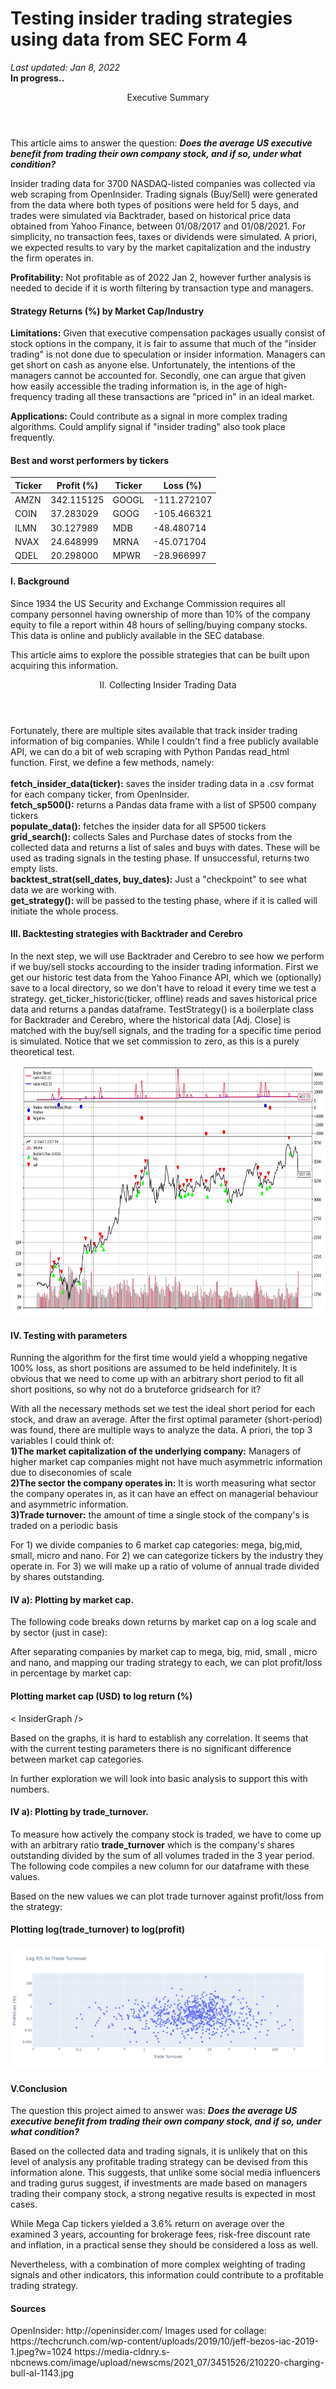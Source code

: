 <H1>Testing insider trading strategies using data from SEC Form 4 </H1>


<p><i>Last updated: Jan 8, 2022 </i><br /><b>In progress..</b> </p>

<Header mt={20} variant="section-title"> Executive Summary</Header>
<p>
This article aims to answer the question: <b><i>Does the average US executive benefit from trading their own company stock, and if so, under what condition?</i></b>
</p>
<p>Insider trading data for 3700 NASDAQ-listed companies was collected via web scraping from <Link href="http://openinsider.com/" isExternal>OpenInsider</Link>. Trading signals (Buy/Sell) were generated from the data where both types of positions were held for 5 days, and trades were simulated via <Link href="https://www.backtrader.com/" isExternal>Backtrader</Link>, based on historical price data obtained from Yahoo Finance, between 01/08/2017 and 01/08/2021. For simplicity, no transaction fees, taxes or dividends were simulated. A priori, we expected results to vary by the market capitalization and the industry the firm operates in.
<p>
<b>Profitability:</b> Not profitable as of 2022 Jan 2, however further analysis is needed to decide if it is worth filtering by transaction type and managers.
</p>
<H4>Strategy Returns (%) by Market Cap/Industry </H4>
<InsiderResult />
<p>
<b>Limitations:</b> Given that executive compensation packages usually consist of stock options in the company, it is fair to assume that much of the "insider trading" is not done due to speculation or insider information. Managers can get short on cash as anyone else. Unfortunately, the intentions of the managers cannot be accounted for. Secondly, one can argue that given how easily accessible the trading information is, in the age of high-frequency trading all these transactions are "priced in" in an ideal market.
</p>
<p>
<b>Applications:</b> Could contribute as a signal in more complex trading algorithms. Could amplify signal if "insider trading" also took place frequently.
</p>
</p>
<H4> Best and worst performers by tickers</H4>
<Table variant='striped' colorScheme='gray' mt={5} mb={5}>

<Thead>
<Tr>
<Th>Ticker</Th>
<Th>Profit (%)</Th>
<Th>Ticker</Th>
<Th>Loss (%)</Th>
</Tr>
</Thead>
<Tbody>
<Tr>
<Td>AMZN</Td>
<Td color="green">342.115125</Td>
<Td >GOOGL</Td>
<Td color="red">-111.272107</Td>

</Tr>
<Tr>
<Td>COIN</Td>
<Td color="green">37.283029</Td>
<Td>GOOG</Td>
<Td color="red">-105.466321</Td>

</Tr>
<Tr>
<Td>ILMN</Td>
<Td color="green">30.127989</Td>
<Td>MDB</Td>
<Td color="red">-48.480714</Td>
</Tr>
<Tr>
<Td>NVAX</Td>
<Td color="green">24.648999</Td>
<Td>MRNA</Td>
<Td color="red">-45.071704</Td>
</Tr>
<Tr>
<Td colorScheme="cyan">QDEL</Td>
<Td color="green">20.298000</Td>
<Td>MPWR</Td>
<Td color="red">-28.966997</Td>
</Tr>
</Tbody>
</Table>

<H4>I. Background</H4>
<p>Since 1934 the US Security and Exchange Commission requires all company personnel having ownership of more than 10% of the company equity to file a report within 48 hours of selling/buying company stocks. This data is online and publicly available in the <Link href="https://www.sec.gov/edgar/search-and-access" isExternal>SEC database</Link>.</p>
<p>This article aims to explore the possible strategies that can be built upon acquiring this information.</p>
<Header mt={5} mb={5} variant="section-title">II. Collecting Insider Trading Data </Header>
<p>
Fortunately, there are multiple sites available that track insider trading information of big companies. While I couldn't find a free publicly available API, we can do a bit of web scraping with Python Pandas read_html function.
First, we define a few methods, namely:
<br />
<br />
<b>fetch_insider_data(ticker):</b> saves the insider trading data in a .csv format for each company ticker, from <Link href="http://openinsider.com" isExternal> OpenInsider</Link>.

<br/>
<b>fetch_sp500():</b> returns a Pandas data frame with a list of SP500 company tickers
<br/>
<b>populate_data():</b> fetches the insider data for all SP500 tickers
<br/>
<b>grid_search():</b> collects Sales and Purchase dates of stocks from the collected data and returns a list of sales and buys with dates. These will be used as trading signals in the testing phase. If unsuccessful, returns two empty lists. 
<br/>
<b>backtest_strat(sell_dates, buy_dates):</b> Just a "checkpoint" to see what data we are working with.
<br/>
<b>get_strategy(): </b>will be passed to the testing phase, where if it is called will initiate the whole process.</p>


<H4>III. Backtesting strategies with Backtrader and Cerebro</H4>
<p> In the next step, we will use <Link href="https://www.backtrader.com/" isExternal>Backtrader</Link> and Cerebro to see how we perform if we buy/sell stocks accourding to the insider trading information. 
First we get our historic test data from the Yahoo Finance API, which we (optionally) save to a local directory, so we don't have to reload it every time we test a strategy. 
get_ticker_historic(ticker, offline) reads and saves historical price data and returns a pandas dataframe. 
TestStrategy() is a boilerplate class for Backtrader and Cerebro, where the historical data [Adj. Close] is matched with the buy/sell signals, and the trading for a specific time period is simulated. 
Notice that we set commission to zero, as this is a purely theoretical test. </p>
<img src="imgs/insider_trading_AMZN.PNG" width="800" height="400">
<H4>IV. Testing with parameters </H4>
<p>Running the algorithm for the first time would yield a whopping negative 100% loss, as short positions are assumed to be held indefinitely. It is obvious that we need to come up with an arbitrary short period to fit all short positions, so why not do a bruteforce gridsearch for it?</p>

<p> With all the necessary methods set we test the ideal short period for each stock, and draw an average.
After the first optimal parameter (short-period) was found, there are multiple ways to analyze the data. A priori, the top 3 variables I  could think of:
<br />
<b>1)The market capitalization of the underlying company:</b> Managers of higher market cap companies might not have much asymmetric information due to diseconomies of scale
<br />
<b>2)The sector the company operates in:</b> It is worth measuring what sector the company operates in, as it can have an effect on managerial behaviour and asymmetric information. 
<br />
<b>3)Trade turnover:</b> the amount of time a single stock of the company's is traded on a periodic basis
<br />

For 1) we divide companies to 6 market cap categories: mega, big,mid, small, micro and nano.
For 2) we can categorize tickers by the industry they operate in.
For 3) we will make up a ratio of volume of annual trade divided by shares outstanding.

<H4>IV a): Plotting by market cap. </H4>

<p> The following code breaks down returns by market cap on a log scale and by sector (just in case):</p> 

<p> After separating companies by market cap to mega, big, mid, small , micro and nano, and mapping our trading strategy to each, we can plot profit/loss in percentage by market cap: </p>
</p>
<H4>Plotting market cap (USD) to log return (%) </H4>
< InsiderGraph />
<p> Based on the graphs, it is hard to establish any correlation. It seems that with the current testing parameters there is no significant difference between market cap categories.</p>
<p>In further exploration we will look into basic analysis to support this with numbers.</p>
<H4>IV a): Plotting by trade_turnover. </H4>
<p> To measure how actively the company stock is traded, we have to come up with an arbitrary ratio <b>trade_turnover</b> which is the company's shares outstanding divided by the sum of all volumes traded in the 3 year period. The following code compiles a new column for our dataframe with these values.</p>

<p> Based on the new values we can plot trade turnover against profit/loss from the strategy:</p>
<H4 mb={5}> Plotting log(trade_turnover) to log(profit)</H4>
<img src="imgs/turnover_pl.png" >

<H4>V.Conclusion</H4>
<p>The question this project aimed to answer was:  <b><i>Does the average US executive benefit from trading their own company stock, and if so, under what condition?</i></b>
</p> 
<p>Based on the collected data and trading signals, it is unlikely that on this level of analysis any profitable trading strategy can be devised from this information alone.
This suggests, that unlike some social media influencers and trading gurus suggest, if investments are made based on managers trading their company stock, a strong negative results
is expected in most cases.</p>
<p>While Mega Cap tickers yielded a 3.6% return on average over the examined 3 years, accounting for brokerage fees, risk-free discount rate and inflation, in a practical sense they should be considered a loss as well.

</p>
<p>Nevertheless, with a combination of more complex weighting of trading signals and other indicators, this information could contribute to a profitable trading strategy.  </p>
<H4>Sources</H4>
<UnorderedList>
<ListItem>OpenInsider: http://openinsider.com/</ListItem>
<ListItem>Images used for collage:</ListItem>
<UnorderedList>
<ListItem>https://techcrunch.com/wp-content/uploads/2019/10/jeff-bezos-iac-2019-1.jpeg?w=1024</ListItem>
<ListItem>https://media-cldnry.s-nbcnews.com/image/upload/newscms/2021_07/3451526/210220-charging-bull-al-1143.jpg</ListItem>

</UnorderedList>

